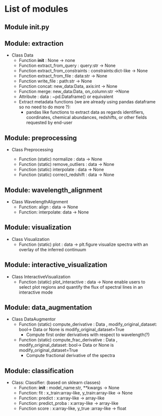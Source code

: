 # List of modules

## Module __init__.py

## Module: extraction

- Class Data
    - Function __init__ : None → none
    - Function extract_from_query : query:str → None
    - Function extract_from_constraints : constraints:dict-like → None
    - Function extract_from_file : data:str → None
    - Function write_file : path:str → None
    - Function concat: new_data:Data, axis:int → None
    - Function merge: new_data:Data, on_column:str →None
    - Attribute : data : ~pd.Dataframe() or equivalent
    - Extract metadata functions (we are already using pandas dataframe so no need to do more ?): 
        - pandas like functions to extract data as regards identifiers, coordinates, chemical abundances, redshifts, or other fields requested by end-user 
## Module: preprocessing 
- Class Preprocessing


    - Function (static) normalize : data → None
    - Function (static) remove_outliers : data → None
    - Function (static) interpolate : data → None
    - Function (static) correct_redshift : data → None

## Module: wavelength_alignment
- Class WavelengthAlignment
    - Function: align : data → None
    - Function: interpolate: data → None

## Module: visualization
- Class Visualization
    - Function (static) plot : data -> plt.figure
    visualize spectra with an overlay of the inferred continuum

## Module: interactive_visualization
- Class InteractiveVisualization
    - Function (static) plot_interactive : data -> None
    enable users to select plot regions and quantify the flux of spectral lines in an interactive mode

## Module: data_augmentation
- Class DataAugmentor
    - Function (static) compute_derivative : Data , modify_original_dataset: bool-> Data or None is  modify_original_dataset=True
        - Compute first order derivatives with respect to wavelength(?)
    - Function (static) compute_frac_derivative : Data , modify_original_dataset: bool-> Data or None is  modify_original_dataset=True
        - Compute fractional derivative of the spectra

## Module: classification 
- Class: Classifier: (based on sklearn classes)
    - Function: __init__ : model_name:str, **kwargs -> None
    - Function: fit : x_train:array-like, y_train:array-like → None
    - Function: predict : x:array-like → array-like
    - Function: predict_proba : x:array-like → array-like 
    - Function score : x:array-like, y_true :array-like → float
